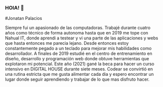 ### HOlA! 👋
#Jonatan Palacios

Siempre fui un apasionado de las computadoras. Trabajé durante cuatro años como técnico de forma autonoma hasta que en 2019 me tope con Nahual IT, donde aprendi a testear y vi una parte de las aplicaciones y webs que hasta entonces me parecia lejano.
Desde entonces estoy constantemente pegado a un teclado para mejorar mis habilidades como desarrollador. A finales de 2019 estudié en el centro de entrenamiento en diseño, desarrollo y programación web donde obtuve herramientas que explotaron mi potencial.
Este año (2021) gané la beca para hacer un curso intensivo en DIGITAL HOUSE durante siete meses. Codear se convirtió en una rutina estricta que me gusta alimentar cada dia y espero encontrar un lugar donde seguir aprendiendo y trabajar de lo que mas disfruto hacer.
